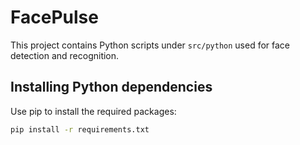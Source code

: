 # FacePulse

This project contains Python scripts under `src/python` used for face detection and recognition.

## Installing Python dependencies

Use pip to install the required packages:

```bash
pip install -r requirements.txt
```
